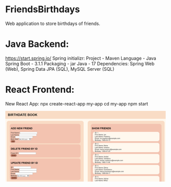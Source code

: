 # FriendsBirthdays
Web application to store birthdays of friends.

# Java Backend:
https://start.spring.io/
Spring initializr:
  Project - Maven
  Language - Java
  Spring Boot - 3.1.1
  Packaging - jar
  Java - 17
  Dependencies: Spring Web (Web), Spring Data JPA (SQL), MySQL Server (SQL)

# React Frontend:
  New React App: 
    npx create-react-app my-app
    cd my-app
    npm start

![alt text](https://github.com/iamclaudiar/FriendsBirthdays/blob/main/BirthDateBook_App.PNG)
